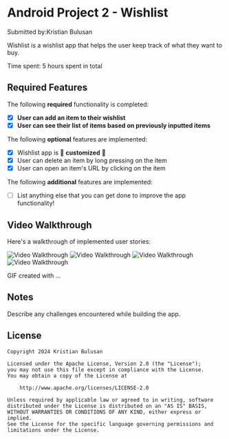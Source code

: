 # Android Project 2 - Wishlist

Submitted by:Kristian Bulusan

Wishlist is a wishlist app that helps the user keep track of what they want to buy.

Time spent: 5 hours spent in total

## Required Features

The following **required** functionality is completed:

- [x] **User can add an item to their wishlist**
- [x] **User can see their list of items based on previously inputted items**

The following **optional** features are implemented:

- [x] Wishlist app is 🎨 **customized** 🎨
- [x] User can delete an item by long pressing on the item
- [x] User can open an item's URL by clicking on the item

The following **additional** features are implemented:

* [ ] List anything else that you can get done to improve the app functionality!

## Video Walkthrough

Here's a walkthrough of implemented user stories:

<img src='https://i.imgur.com/5pkW2Rh.gif' title='Video Walkthrough' width='' alt='Video Walkthrough' />
<img src='https://i.imgur.com/Is6c23e.gif' title='Video Walkthrough' width='' alt='Video Walkthrough' />

<img src='https://i.imgur.com/2nN1bQ4.gif' title='Deleting Wishes' width='' alt='Video Walkthrough' />
<img src='https://i.imgur.com/O3ULzex.gif' title='trying link' width='' alt='Video Walkthrough' />

<!-- Replace this with whatever GIF tool you used! -->
GIF created with ...  
<!-- Recommended tools:
[ScreenToGif](https://www.screentogif.com/) for Windows
 -->

## Notes

Describe any challenges encountered while building the app.

## License

    Copyright 2024 Kristian Bulusan

    Licensed under the Apache License, Version 2.0 (the "License");
    you may not use this file except in compliance with the License.
    You may obtain a copy of the License at

        http://www.apache.org/licenses/LICENSE-2.0

    Unless required by applicable law or agreed to in writing, software
    distributed under the License is distributed on an "AS IS" BASIS,
    WITHOUT WARRANTIES OR CONDITIONS OF ANY KIND, either express or implied.
    See the License for the specific language governing permissions and
    limitations under the License.
